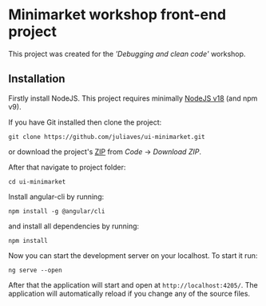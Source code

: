 # Minimarket workshop front-end project
This project was created for the _'Debugging and clean code'_ workshop.

## Installation

Firstly install NodeJS.
This project requires minimally [NodeJS v18](https://nodejs.org/en/download) (and npm v9).

If you have Git installed then clone the project:
```
git clone https://github.com/juliaves/ui-minimarket.git
```
or download the project's [ZIP](https://github.com/juliaves/ui-minimarket/archive/refs/heads/master.zip) from _Code_ -> _Download ZIP_.

After that navigate to project folder: 
```
cd ui-minimarket
```
Install angular-cli by running:
```
npm install -g @angular/cli
```
and install all dependencies by running:
```
npm install
```
Now you can start the development server on your localhost. To start it run: 
```
ng serve --open
```
After that the application will start and open at `http://localhost:4205/`.
The application will automatically reload if you change any of the source files.
